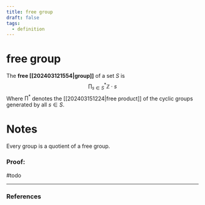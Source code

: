 ```yaml
---
title: free group
draft: false
tags:
  - definition
---
```

# free group
The **free [[202403121554|group]]** of a set $S$ is 
$$
{\prod_{s\in S}}^* \mathbb{Z}\cdot s
$$
Where ${\prod}^*$ denotes the [[202403151224|free product]] of the cyclic groups generated by all $s \in S$. 

# Notes
Every group is a quotient of a free group. 
### Proof:
#todo 

---
### References
